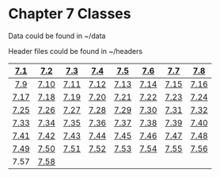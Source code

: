 # Chapter 7 Classes

Data could be found in ~/data

Header files could be found in ~/headers

|  [7.1](./7-1.md)  |  [7.2](./7-2.md)  |  [7.3](./7-3.md)  |  [7.4](./7-4.md)  |  [7.5](./7-5.md)  |  [7.6](./7-6.md)  |  [7.7](./7-7.md)  |  [7.8](./7-8.md)  |
| :---------------: | :---------------: | :---------------: | :---------------: | :---------------: | :---------------: | :---------------: | :---------------: |
|  [7.9](./7-9.md)  | [7.10](./7-10.md) | [7.11](./7-11.md) | [7.12](./7-12.md) | [7.13](./7-13.md) | [7.14](./7-14.md) | [7.15](./7-15.md) | [7.16](./7-16.md) |
| [7.17](./7-17.md) | [7.18](./7-18.md) | [7.19](./7-19.md) | [7.20](./7-20.md) | [7.21](./7-21.md) | [7.22](./7-22.md) | [7.23](./7-23.md) | [7.24](./7-24.md) |
| [7.25](./7-25.md) | [7.26](./7-26.md) | [7.27](./7-27.md) | [7.28](./7-28.md) | [7.29](./7-29.md) | [7.30](./7-30.md) | [7.31](./7-31.md) | [7.32](./7-32.md) |
| [7.33](./7-33.md) | [7.34](./7-34.md) | [7.35](./7-35.md) | [7.36](./7-36.md) | [7.37](./7-37.md) | [7.38](./7-38.md) | [7.39](./7-39.md) | [7.40](./7-40.md) |
| [7.41](./7-41.md) | [7.42](./7-42.md) | [7.43](./7-43.md) | [7.44](./7-44.md) | [7.45](./7-45.md) | [7.46](./7-46.md) | [7.47](./7-47.md) | [7.48](./7-48.md) |
| [7.49](./7-49.md) | [7.50](./7-50.md) | [7.51](./7-51.md) | [7.52](./7-52.md) | [7.53](./7-53.md) | [7.54](./7-54.md) | [7.55](./7-55.md) | [7.56](./7-56.md) |
|       7.57        | [7.58](./7-58.md) |                   |                   |                   |                   |                   |                   |

